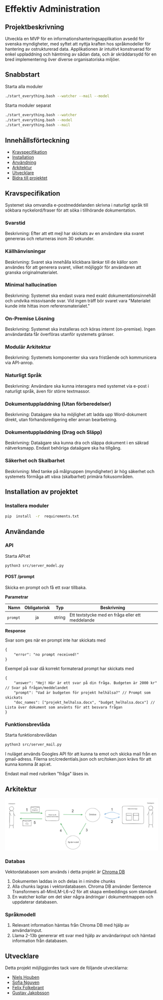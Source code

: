 #  Effektiv Administration

##  Projektbeskrivning
Utveckla en MVP för en informationshanteringsapplikation avsedd för svenska myndigheter, med syftet att nyttja kraften hos språkmodeller för hantering av ostrukturerad data. Applikationen är intuitivt konstruerad för enkel uppladdning och hämtning av sådan data, och är skräddarsydd för en bred implementering över diverse organisatoriska miljöer.

## Snabbstart

Starta alla moduler

```bash
./start_everything.bash --watcher --mail --model
```

Starta moduler separat

```bash
./start_everything.bash --watcher
./start_everything.bash --model
./start_everything.bash --mail
```

##  Innehållsförteckning
-  [Kravspecifikation](#kravspecifikation)
-  [Installation](#install_and_run)
-  [Användning](#use_project)
-  [Arkitektur](#arkitektur)
-  [Utvecklare](#acknowledgements)
-  [Bidra till projektet](#contribute)

 ##  Kravspecifikation <a  name="kravspecifikation"></a>
Systemet ska omvandla e-postmeddelanden skrivna i naturligt språk till sökbara nyckelord/fraser för att söka i tillhörande dokumentation.

###  Svarstid
Beskrivning: Efter att ett mejl har skickats av en användare ska svaret genereras och returneras inom 30 sekunder.

###  Källhänvisningar
Beskrivning: Svaret ska innehålla klickbara länkar till de källor som användes för att generera svaret, vilket möjliggör för användaren att granska originalmaterialet.

###  Minimal hallucination
Beskrivning: Systemet ska endast svara med exakt dokumentationsinnehåll och undvika missvisande svar. Vid ingen träff bör svaret vara "Materialet kunde inte hittas inom referensmaterialet."

###  On-Premise Lösning
Beskrivning: Systemet ska installeras och köras internt (on-premise). Ingen användardata får överföras utanför systemets gränser.

###  Modulär Arkitektur
Beskrivning: Systemets komponenter ska vara fristående och kommunicera via API-anrop.

###  Naturligt Språk
Beskrivning: Användare ska kunna interagera med systemet via e-post i naturligt språk, även för större textmassor.

###  Dokumentuppladdning (Utan förberedelser)
Beskrivning: Dataägare ska ha möjlighet att ladda upp Word-dokument direkt, utan förhandsredigering eller annan bearbetning.

###  Dokumentuppladdning (Drag och Släpp)
Beskrivning: Dataägare ska kunna dra och släppa dokument i en säkrad nätverksmapp. Endast behöriga dataägare ska ha tillgång.

###  Säkerhet och Skalbarhet
Beskrivning: Med tanke på målgruppen (myndigheter) är hög säkerhet och systemets förmåga att växa (skalbarhet) primära fokusområden.

##  Installation av projektet <a  name="install_and_run"></a>

###  Installera moduler
```bash
pip  install  -r  requirements.txt
```

##  Användande <a  name="use_project"></a>

### API

Starta API:et

```bash
python3 src/server_model.py
```

#### POST /prompt
Skicka en prompt och få ett svar tillbaka.

**Parametrar**

|          Namn | Obligatorisk |  Typ   | Beskrivning                                                                                                                                                           |
| -------------:|:--------:|:-------:| --------------------------------------------------------------------------------------------------------------------------------------------------------------------- |
|     `prompt` | ja | string  | Ett textstycke med en fråga eller ett meddelande                                                                      |

**Response**

Svar som ges när en prompt inte har skickats med

```
{
    "error": "no prompt received!"
}
```



Exempel på svar då korrekt formaterad prompt har skickats med

```
{
    "answer": "Hej! Här är ett svar på din fråga. Budgeten är 2000 kr" // Svar på frågan/meddelandet
    "prompt": "Vad är budgeten för projekt helhälsa?" // Prompt som skickats
    "doc_names": ["projekt_helhalsa.docx", "budget_helhalsa.docx"] // Lista över dokument som använts för att besvara frågan
}
```

### Funktionsbrevlåda

Starta funktionsbrevlådan

```bash
python3 src/server_mail.py
```

I nuläget används Googles API för att kunna ta emot och skicka mail från en gmail-adress. Filerna src/credentials.json och src/token.json krävs för att kunna komma åt api:et. 

Endast mail med rubriken "fråga" läses in.



##  Arkitektur<a  name="arkitektur"></a>
<img src="files/images/prel_arch.png">

###  Databas
Vektordatabasen som används i detta projekt är [Chroma DB](https://www.trychroma.com/)
1. Dokumenten laddas in och delas in i mindre chunks
2. Alla chunks lagras i vektordatabasen. Chroma DB använder Sentence Transformers all-MiniLM-L6-v2 för att skapa embeddings som standard.
3. En watcher kollar om det sker några ändringar i dokumentmappen och uppdaterar databasen.

### Språkmodell
1. Relevant information hämtas från Chroma DB med hjälp av användarinput.
2. Llama 2-13b genererar ett svar med hjälp av användarinput och hämtad information från databasen.

##  Utvecklare <a  name="acknowledgements"></a>
Detta projekt möjliggjordes tack vare de följande utvecklarna:
-  [Niels Houben](https://github.com/NielsHouben)
-  [Sofia Nguyen](https://github.com/sofianguyenAI)
-  [Felix Folkebrant](https://github.com/FelixFolkebrantAIS)
-  [Gustav Jakobsson](https://github.com/gusjak251)